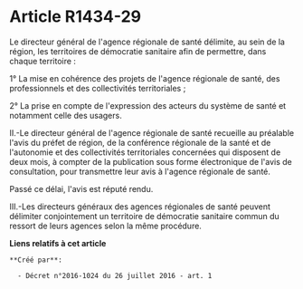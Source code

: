 # Article R1434-29

Le directeur général de l'agence régionale de santé délimite, au sein de la région, les territoires de démocratie sanitaire
afin de permettre, dans chaque territoire : 

1° La mise en cohérence des projets de l'agence régionale de santé, des professionnels et des collectivités territoriales ; 

2° La prise en compte de l'expression des acteurs du système de santé et notamment celle des usagers. 

II.-Le directeur général de l'agence régionale de santé recueille au préalable l'avis du préfet de région, de la conférence
régionale de la santé et de l'autonomie et des collectivités territoriales concernées qui disposent de deux mois, à compter
de la publication sous forme électronique de l'avis de consultation, pour transmettre leur avis à l'agence régionale de
santé. 

Passé ce délai, l'avis est réputé rendu. 

III.-Les directeurs généraux des agences régionales de santé peuvent délimiter conjointement un territoire de démocratie
sanitaire commun du ressort de leurs agences selon la même procédure.

**Liens relatifs à cet article**

	**Créé par**:

	  - Décret n°2016-1024 du 26 juillet 2016 - art. 1
